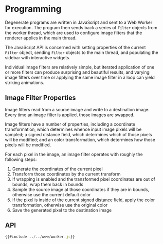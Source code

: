 # Programming

Degenerate programs are written in JavaScript and sent to a Web Worker for
execution. The program then sends back a series of `Filter` objects from the
worker thread, which are used to configure image filters that the renderer
applies in the main thread.

The JavaScript API is concerned with setting properties of the current `Filter`
object, sending `Filter` objects to the main thread, and populating the sidebar
with interactive widgets.

Individual image filters are relatively simple, but iterated application of one
or more filters can produce surprising and beautiful results, and varying image
filters over time or applying the same image filter in a loop can yield
striking animations.

## Image Filter Properties

Image filters read from a source image and write to a destination image. Every
time an image filter is applied, those images are swapped.

Image filters have a number of properties, including a coordinate
transformation, which determines whence input image pixels will be sampled; a
signed distance field, which determines which of those pixels will be modified;
and an color transformation, which determines how those pixels will be
modified.

For each pixel in the image, an image filter operates with roughly the
following steps:

1. Generate the coordinates of the current pixel
2. Transform those coordinates by the current transform
3. If wrapping is enabled and the transformed pixel coordinates are out of
   bounds, wrap them back in bounds
4. Sample the source image at those coordinates if they are in bounds,
   otherwise use the current default color
5. If the pixel is inside of the current signed distance field, apply the color
   transformation, otherwise use the original color
6. Save the generated pixel to the destination image

## API

```javascript
{{#include ../../www/worker.js}}
```
